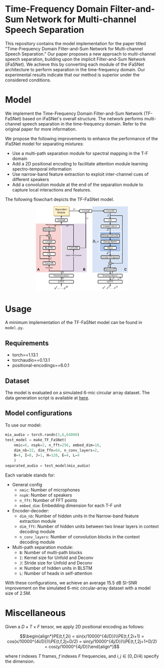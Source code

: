 # Time-Frequency Domain Filter-and-Sum Network for Multi-channel Speech Separation

This repository contains the model implementation for the paper titled "Time-Frequency Domain Filter-and-Sum Network for Multi-channel Speech Separation." Our paper proposes a new approach to multi-channel speech separation, building upon the implicit Filter-and-Sum Network (iFaSNet). We achieve this by converting each module of the iFaSNet architecture to perform separation in the time-frequency domain. Our experimental results indicate that our method is superior under the considered conditions.

# Model

We implement the Time-Frequency Domain Filter-and-Sum Network (TF-FaSNet) based on iFaSNet's overall structure. The network performs multi-channel speech separation in the time-frequency domain. Refer to the original paper for more information.

We propose the following improvements to enhance the performance of the iFaSNet model for separating mixtures:

- Use a multi-path separation module for spectral mapping in the T-F domain
- Add a 2D positional encoding to facilitate attention module learning spectro-temporal information
- Use narrow-band feature extraction to exploit inter-channel cues of different speakers
- Add a convolution module at the end of the separation module to capture local interactions and features.

The following flowchart depicts the TF-FaSNet model.

<p align="center">
    <img src="flowchart.png"  width="60%" height="30%">
</p>

# Usage

A minimum implementation of the TF-FaSNet model can be found in `model.py`.

## Requirements

- torch==1.13.1
- torchaudio==0.13.1
- positional-encodings==6.0.1

## Dataset

The model is evaluated on a simulated 6-mic circular array dataset. The data generation script is available at [here](https://github.com/yluo42/TAC/tree/master/data).

## Model configurations

To use our model:
``` python
mix_audio = torch.randn(3,6,64000)
test_model = make_TF_FaSNet(
    nmic=6, nspk=2, n_fft=256, embed_dim=16,
    dim_nb=32, dim_ffn=64, n_conv_layers=2, 
    B=4, I=8, J=1, H=128, E=4, L=4
    )
separated_audio = test_model(mix_audio)
```
Each variable stands for:

- General config
    - `nmic`: Number of microphones
    - `nspk`: Number of speakers
    - `n_fft`: Number of FFT points
    - `embed_dim`: Embedding dimension for each T-F unit
- Encoder-decoder:
    - `dim_nb`: Number of hidden units in the Narrow-band feature extraction module
    - `dim_fft`: Number of hidden units between two linear layers in context decoding module
    - `n_conv_layers`: Number of convolution blocks in the context decoding module
- Multi-path separation module:
    - `B`: Number of multi-path blocks
    - `I`: Kernel size for Unfold and Deconv
    - `J`: Stride size for Unfold and Deconv
    - `H`: Number of hidden units in BLSTM
    - `L`: Number of heads in self-attention

With these configurations, we achieve an average 15.5 dB SI-SNR improvement on the simulated 6-mic circular-array dataset with a model size of 2.5M.

# Miscellaneous

Given a $D \times T \times F$ tensor, we apply 2D positional encoding as follows:
```math
\begin{align*}PE(t,f,2i) = sin(x/10000^{4i/D})\\PE(t,f,2i+1) = cos(x/10000^{4i/D})\\PE(t,f,2j+D/2) = sin(y/10000^{4j/D})\\PE(t,f,2j+1+D/2) = cos(y/10000^{4j/D})\end{align*}
```
where $t$ indexes $T$ frames, $f$ indexes $F$ frequencies, and $i,j \in [0, D/4)$ specify the dimension. 